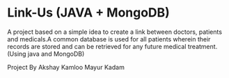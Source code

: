 # Link-Us (JAVA + MongoDB)
A project based on a simple idea to create a link between doctors, patients and medicals.A common database is used for all patients wherein their records are stored and can be retrieved for any future medical treatment.
(Using java and MongoDB)

Project By
  Akshay Kamloo
  Mayur Kadam
